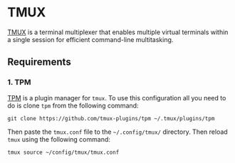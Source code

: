 # TMUX
[TMUX](https://github.com/tmux/tmux/wiki) is a terminal multiplexer that enables multiple virtual terminals within a single session for efficient command-line multitasking.
## Requirements
### 1. TPM
[TPM](https://github.com/tmux-plugins/tpm) is a plugin manager for `tmux`. To use this configuration all you need to do is clone `tpm` from the following command:
```
git clone https://github.com/tmux-plugins/tpm ~/.tmux/plugins/tpm
```
Then paste the `tmux.conf` file to the `~/.config/tmux/` directory.
Then reload `tmux` using the following command:
```
tmux source ~/config/tmux/tmux.conf
```

